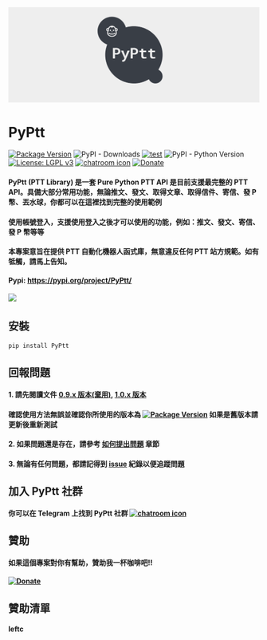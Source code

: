 ![](https://raw.githubusercontent.com/PttCodingMan/PyPtt/master/logo/facebook_cover_photo_2.png)
# PyPtt
[![Package Version](https://img.shields.io/pypi/v/PyPtt.svg)](https://pypi.python.org/pypi/PyPtt)
![PyPI - Downloads](https://img.shields.io/pypi/dm/PyPtt)
[![test](https://github.com/PyPtt/PyPtt/actions/workflows/test.yml/badge.svg)](https://github.com/PyPtt/PyPtt/actions/workflows/test.yml)
![PyPI - Python Version](https://img.shields.io/pypi/pyversions/PyPtt)
[![License: LGPL v3](https://img.shields.io/badge/License-LGPL%20v3-blue.svg)](https://www.gnu.org/licenses/lgpl-3.0)
[![chatroom icon](https://patrolavia.github.io/telegram-badge/chat.png)](https://t.me/PyPtt)
[![Donate](https://img.shields.io/badge/Donate-PayPal-green.svg)](http://paypal.me/CodingMan)

#### PyPtt (PTT Library) 是一套 Pure Python PTT API 是目前支援最完整的 PTT API。具備大部分常用功能，無論推文、發文、取得文章、取得信件、寄信、發 P 幣、丟水球，你都可以在這裡找到完整的使用範例
#### 使用帳號登入，支援使用登入之後才可以使用的功能，例如：推文、發文、寄信、發 P 幣等等
#### 本專案意旨在提供 PTT 自動化機器人函式庫，無意違反任何 PTT 站方規範。如有牴觸，請馬上告知。
####
#### Pypi: https://pypi.org/project/PyPtt/
<img src="https://raw.githubusercontent.com/PyPtt/PyPtt/master/docs/_static/login_1.0.gif" width="560">

## 安裝
```bash
pip install PyPtt
```

## 回報問題
#### 1. 請先閱讀文件 [0.9.x 版本(棄用)](https://github.com/PyPtt/PyPtt/tree/1700147753fde9c920cab8c2e484384f6cedd6f3/doc), [1.0.x 版本](https://pyptt.cc/)
#### 確認使用方法無誤並確認你所使用的版本為 [![Package Version](https://img.shields.io/pypi/v/PyPtt.svg)](https://pypi.python.org/pypi/PyPtt) 如果是舊版本請更新後重新測試
#### 2. 如果問題還是存在，請參考 [如何提出問題](https://pyptt.cc/faq.html#id1) 章節
#### 3. 無論有任何問題，都請記得到 [issue](https://github.com/PyPtt/PyPtt/issues/new) 紀錄以便追蹤問題

## 加入 PyPtt 社群
#### 你可以在 Telegram 上找到 PyPtt 社群 [![chatroom icon](https://patrolavia.github.io/telegram-badge/chat.png)](https://t.me/PyPtt)

## 贊助
#### 如果這個專案對你有幫助，贊助我一杯咖啡吧!!
####
#### [![Donate](https://img.shields.io/badge/Donate-PayPal-green.svg)](http://paypal.me/CodingMan)

## 贊助清單

#### leftc
